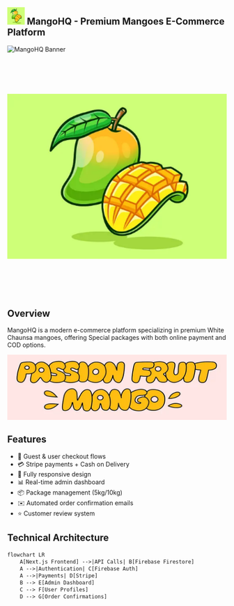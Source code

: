 
## <img src="images/image.png" alt="MangoHQ Logo" width="40" height="40"> MangoHQ - Premium Mangoes E-Commerce Platform

![MangoHQ Banner](https://images.unsplash.com/photo-1603569283847-aa295f0d016a?ixlib=rb-4.0.3&ixid=M3wxMjA3fDB8MHxwaG90by1wYWdlfHx8fGVufDB8fHx8fA%3D%3D&auto=format&fit=crop&w=1400&q=80)

<div align="center">
  <img src="images/image.png" alt="MangoHQ Logo" width="1400" style="margin: 80px 0">
</div>

##  Overview
MangoHQ is a modern e-commerce platform specializing in premium White Chaunsa mangoes, offering Special packages with both online payment and COD options.

 <img src="/images/mango.png" alt="Mango Screenshot" width="800" height="150">

##  Features
- 🛒 Guest & user checkout flows
- 💳 Stripe payments + Cash on Delivery
- 📱 Fully responsive design
- 📊 Real-time admin dashboard
- 📦 Package management (5kg/10kg)
- ✉️ Automated order confirmation emails
- ⭐ Customer review system

##  Technical Architecture

```mermaid
flowchart LR
    A[Next.js Frontend] -->|API Calls| B[Firebase Firestore]
    A -->|Authentication| C[Firebase Auth]
    A -->|Payments| D[Stripe]
    B --> E[Admin Dashboard]
    C --> F[User Profiles]
    D --> G[Order Confirmations]